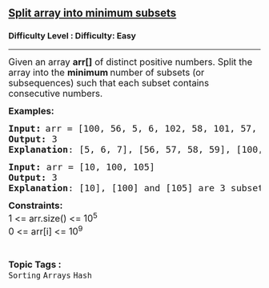 <h2><a href="https://www.geeksforgeeks.org/problems/split-array-into-minimum-subsets/1">Split array into minimum subsets</a></h2><h3>Difficulty Level : Difficulty: Easy</h3><hr><div class="problems_problem_content__Xm_eO"><p><span style="font-size: 18px;">Given an array <strong>arr[]</strong> of distinct positive numbers. Split the array into the <strong>minimum </strong>number of subsets (or subsequences) such that each subset contains consecutive numbers.</span></p>
<p><span style="font-size: 18px;"><strong>Examples:</strong></span></p>
<pre><span style="font-size: 18px;"><strong>Input</strong></span><span style="font-size: 14pt;"><strong>:</strong></span> <span style="font-size: 18px;">arr = [100, 56, 5, 6, 102, 58, 101, 57, 7, 103, 59]
<strong>Output: </strong>3
<strong>Explanation</strong>: [</span><span style="font-size: 18px;">5, 6, 7], [56, 57, 58, 59], [100, 101, 102, 103] are 3 subsequences in which numbers are consecutive.</span></pre>
<pre><span style="font-size: 18px;"><strong>Input: </strong>arr = [10, 100, 105]
<strong>Output: </strong>3
<strong>Explanation</strong>: [</span><span style="font-size: 18px;">10], [100] and [105] are 3 subset in which numbers are consecutive.</span></pre>
<p><span style="font-size: 18px;"><span style="font-size: 18px;"><strong>Constraints:<br></strong>1 &lt;= arr.size() &lt;= 10<sup>5</sup></span><span style="font-size: 18px;"><br></span><span style="font-size: 18px;">0 &lt;= arr[i] &lt;= 10<sup>9</sup></span></span></p></div><br><p><span style=font-size:18px><strong>Topic Tags : </strong><br><code>Sorting</code>&nbsp;<code>Arrays</code>&nbsp;<code>Hash</code>&nbsp;